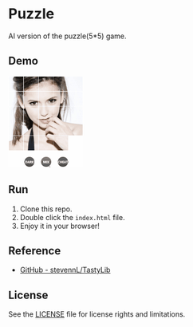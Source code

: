 # Puzzle

AI version of the puzzle(5*5) game.

## Demo

![](img/demo.gif)

## Run

1. Clone this repo.
2. Double click the `index.html` file.
3. Enjoy it in your browser!

## Reference

- [GitHub - stevennL/TastyLib](https://github.com/stevennL/TastyLib)

## License

See the [LICENSE](./LICENSE) file for license rights and limitations.
